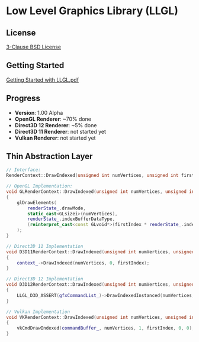 Low Level Graphics Library (LLGL)
=================================

License
-------

[3-Clause BSD License](https://github.com/LukasBanana/LLGL/blob/master/LICENSE.txt)


Getting Started
---------------

[Getting Started with LLGL.pdf](https://github.com/LukasBanana/LLGL/blob/master/docu/GettingStarted/Getting%20Started%20with%20LLGL.pdf)


Progress
--------

- **Version**: 1.00 Alpha
- **OpenGL Renderer**: ~70% done
- **Direct3D 12 Renderer**: ~5% done
- **Direct3D 11 Renderer**: not started yet
- **Vulkan Renderer**: not started yet


Thin Abstraction Layer
----------------------

```cpp
// Interface:
RenderContext::DrawIndexed(unsigned int numVertices, unsigned int firstIndex);

// OpenGL Implementation:
void GLRenderContext::DrawIndexed(unsigned int numVertices, unsigned int firstIndex)
{
	glDrawElements(
		renderState_.drawMode,
		static_cast<GLsizei>(numVertices),
		renderState_.indexBufferDataType,
		(reinterpret_cast<const GLvoid*>(firstIndex * renderState_.indexBufferStride))
	);
}

// Direct3D 11 Implementation
void D3D11RenderContext::DrawIndexed(unsigned int numVertices, unsigned int firstIndex)
{
	context_->DrawIndexed(numVertices, 0, firstIndex);
}

// Direct3D 12 Implementation
void D3D12RenderContext::DrawIndexed(unsigned int numVertices, unsigned int firstIndex)
{
	LLGL_D3D_ASSERT(gfxCommandList_)->DrawIndexedInstanced(numVertices, 1, firstIndex, 0, 0);
}

// Vulkan Implementation
void VKRenderContext::DrawIndexed(unsigned int numVertices, unsigned int firstIndex)
{
	vkCmdDrawIndexed(commandBuffer_, numVertices, 1, firstIndex, 0, 0);
}
```


